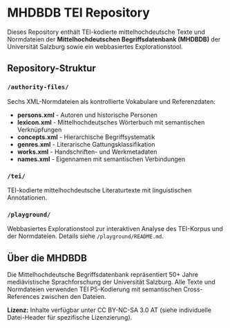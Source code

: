 # MHDBDB TEI Repository

Dieses Repository enthält TEI-kodierte mittelhochdeutsche Texte und Normdateien der **Mittelhochdeutschen Begriffsdatenbank (MHDBDB)** der Universität Salzburg sowie ein webbasiertes Explorationstool.

## Repository-Struktur

### `/authority-files/`
Sechs XML-Normdateien als kontrollierte Vokabulare und Referenzdaten:
- **persons.xml** - Autoren und historische Personen
- **lexicon.xml** - Mittelhochdeutsches Wörterbuch mit semantischen Verknüpfungen
- **concepts.xml** - Hierarchische Begriffsystematik
- **genres.xml** - Literarische Gattungsklassifikation
- **works.xml** - Handschriften- und Werkmetadaten
- **names.xml** - Eigennamen mit semantischen Verbindungen

### `/tei/`
TEI-kodierte mittelhochdeutsche Literaturtexte mit linguistischen Annotationen.

### `/playground/`
Webbasiertes Explorationstool zur interaktiven Analyse des TEI-Korpus und der Normdateien. Details siehe `/playground/README.md`.

## Über die MHDBDB

Die Mittelhochdeutsche Begriffsdatenbank repräsentiert 50+ Jahre mediävistische Sprachforschung der Universität Salzburg. Alle Texte und Normdateien verwenden TEI P5-Kodierung mit semantischen Cross-References zwischen den Dateien.

**Lizenz:** Inhalte verfügbar unter CC BY-NC-SA 3.0 AT (siehe individuelle Datei-Header für spezifische Lizenzierung).